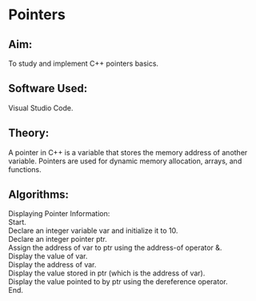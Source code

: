 # Pointers
## Aim:
To study and implement C++ pointers basics.

## Software Used:
Visual Studio Code.

## Theory:
A pointer in C++ is a variable that stores the memory address of another variable. Pointers are used for dynamic memory allocation, arrays, and functions.
## Algorithms:
Displaying Pointer Information:<br>
Start.<br>
Declare an integer variable var and initialize it to 10.<br>
Declare an integer pointer ptr.<br>
Assign the address of var to ptr using the address-of operator &.<br>
Display the value of var.<br>
Display the address of var.<br>
Display the value stored in ptr (which is the address of var).<br>
Display the value pointed to by ptr using the dereference operator.<br>
End.<br>
